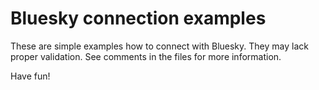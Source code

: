 # Bluesky connection examples #

These are simple examples how to connect with Bluesky.
They may lack proper validation. See comments in the files
for more information.

Have fun!